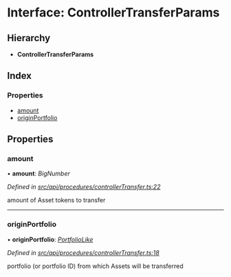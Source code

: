 # Interface: ControllerTransferParams

## Hierarchy

* **ControllerTransferParams**

## Index

### Properties

* [amount](controllertransferparams.md#amount)
* [originPortfolio](controllertransferparams.md#originportfolio)

## Properties

###  amount

• **amount**: *BigNumber*

*Defined in [src/api/procedures/controllerTransfer.ts:22](https://github.com/PolymathNetwork/polymesh-sdk/blob/38ee8078/src/api/procedures/controllerTransfer.ts#L22)*

amount of Asset tokens to transfer

___

###  originPortfolio

• **originPortfolio**: *[PortfolioLike](../globals.md#portfoliolike)*

*Defined in [src/api/procedures/controllerTransfer.ts:18](https://github.com/PolymathNetwork/polymesh-sdk/blob/38ee8078/src/api/procedures/controllerTransfer.ts#L18)*

portfolio (or portfolio ID) from which Assets will be transferred
